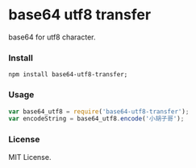 # base64 utf8 transfer

base64 for utf8 character.

### Install

```shell
npm install base64-utf8-transfer;
```

### Usage

```js
var base64_utf8 = require('base64-utf8-transfer');
var encodeString = base64_utf8.encode('小胡子哥');
```

### License

MIT License.